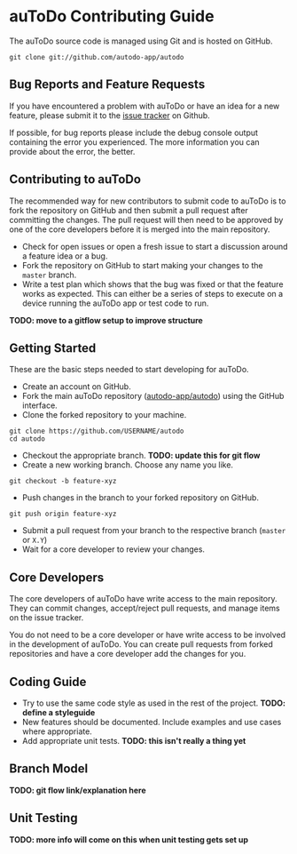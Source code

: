 # auToDo Contributing Guide

The auToDo source code is managed using Git and is hosted on GitHub.

```
git clone git://github.com/autodo-app/autodo
```

## Bug Reports and Feature Requests

If you have encountered a problem with auToDo or have an idea for a new
feature, please submit it to the [issue tracker](https://github.com/autodo-app/autodo/issues) on Github.

If possible, for bug reports please include the debug console output containing the error you experienced. The more information you can provide about the error, the better.

## Contributing to auToDo

The recommended way for new contributors to submit code to auToDo is to fork
the repository on GitHub and then submit a pull request after
committing the changes.  The pull request will then need to be approved by one
of the core developers before it is merged into the main repository.

- Check for open issues or open a fresh issue to start a discussion around a feature idea or a bug.
- Fork the repository on GitHub to start making your changes to the `master` branch.
- Write a test plan which shows that the bug was fixed or that the feature works as expected. This can either be a series of steps to execute on a device running the auToDo app or test code to run.

**TODO: move to a gitflow setup to improve structure** 

## Getting Started

These are the basic steps needed to start developing for auToDo.

- Create an account on GitHub.
- Fork the main auToDo repository ([autodo-app/autodo](https://github.com/autodo-app/autodo)) using the GitHub interface.
- Clone the forked repository to your machine.

```
git clone https://github.com/USERNAME/autodo
cd autodo
```

- Checkout the appropriate branch. **TODO: update this for git flow**
- Create a new working branch.  Choose any name you like.

```
git checkout -b feature-xyz
```

- Push changes in the branch to your forked repository on GitHub.

```
git push origin feature-xyz
```

- Submit a pull request from your branch to the respective branch (`master` or `X.Y`)
- Wait for a core developer to review your changes.


## Core Developers

The core developers of auToDo have write access to the main repository.  They can commit changes, accept/reject pull requests, and manage items on the issue tracker.

You do not need to be a core developer or have write access to be involved in the development of auToDo.  You can create pull requests from forked repositories and have a core developer add the changes for you.

Coding Guide
------------

- Try to use the same code style as used in the rest of the project. **TODO: define a styleguide**
- New features should be documented.  Include examples and use cases where appropriate.
- Add appropriate unit tests. **TODO: this isn't really a thing yet**

## Branch Model

**TODO: git flow link/explanation here**

## Unit Testing

**TODO: more info will come on this when unit testing gets set up**